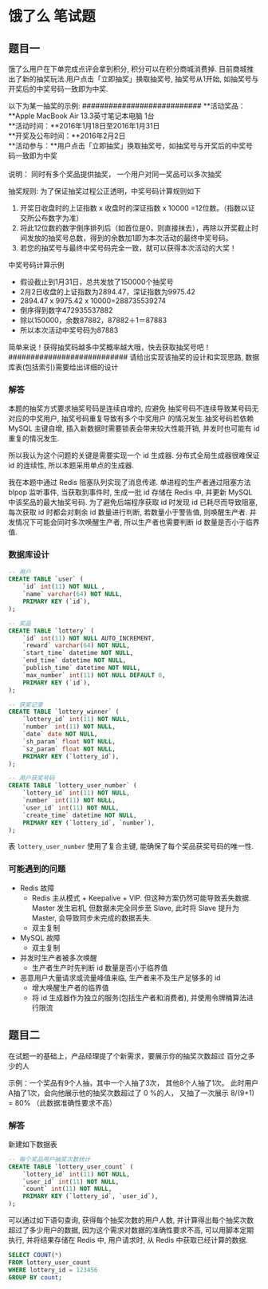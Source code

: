 # 饿了么 笔试题

## 题目一

饿了么用户在下单完成点评会拿到积分, 积分可以在积分商城消费掉. 目前商城推出了新的抽奖玩法.用户点击「立即抽奖」换取抽奖号, 抽奖号从1开始, 如抽奖号与开奖后的中奖号码一致即为中奖.

以下为某一抽奖的示例:
###########################
**活动奖品：**Apple MacBook Air 13.3英寸笔记本电脑 1台 </br>
**活动时间：**2016年1月18日至2016年1月31日 </br>
**开奖及公布时间：**2016年2月2日 </br>
**活动参与：**用户点击「立即抽奖」换取抽奖号，如抽奖号与开奖后的中奖号码一致即为中奖 </br></br>
说明： 同时有多个奖品提供抽奖， 一个用户对同一奖品可以多次抽奖

抽奖规则:
为了保证抽奖过程公正透明，中奖号码计算规则如下

1. 开奖日收盘时的上证指数 x 收盘时的深证指数 x 10000 =12位数。（指数以证交所公布数字为准）
2. 将此12位数的数字倒序排列后（如首位是0，则直接抹去），再除以开奖截止时间发放的抽奖号总数，得到的余数加1即为本次活动的最终中奖号码。
3. 若您的抽奖号与最终中奖号码完全一致，就可以获得本次活动的大奖！

中奖号码计算示例

* 假设截止到1月31日，总共发放了150000个抽奖号
* 2月2日收盘的上证指数为2894.47，深证指数为9975.42
* 2894.47 x 9975.42 x 10000=288735539274
* 倒序得到数字472935537882
* 除以150000，余数87882，87882＋1＝87883
* 所以本次活动中奖号码为87883

简单来说！获得抽奖码越多中奖概率越大哦，快去获取抽奖号吧！</span>
###########################
请给出实现该抽奖的设计和实现思路, 数据库表(包括索引)需要给出详细的设计

### 解答

本题的抽奖方式要求抽奖号码是连续自增的, 应避免 抽奖号码不连续导致某号码无对应的中奖用户, 抽奖号码重复导致有多个中奖用户 的情况发生.抽奖号码若依赖 MySQL 主键自增, 插入新数据时需要锁表会带来较大性能开销, 并发时也可能有 id 重复的情况发生.

所以我认为这个问题的关键是需要实现一个 id 生成器. 分布式全局生成器很难保证 id 的连续性, 所以本题采用单点的生成器. 

我在本题中通过 Redis 阻塞队列实现了消息传递. 单进程的生产者通过阻塞方法 blpop 监听事件, 当获取到事件时, 生成一批 id 存储在 Redis 中, 并更新 MySQL 中该奖品的最大抽奖号码. 为了避免后端程序获取 id 时发现 id 已耗尽而导致阻塞, 每次获取 id 时都会对剩余 id 数量进行判断, 若数量小于警告值, 则唤醒生产者. 并发情况下可能会同时多次唤醒生产者, 所以生产者也需要判断 id 数量是否小于临界值.

### 数据库设计

```sql
-- 用户
CREATE TABLE `user` (
	`id` int(11) NOT NULL ,
	`name` varchar(64) NOT NULL,
	PRIMARY KEY (`id`),
);

-- 奖品
CREATE TABLE `lottery` (
    `id` int(11) NOT NULL AUTO_INCREMENT,
    `reward` varchar(64) NOT NULL,
    `start_time` datetime NOT NULL,
    `end_time` datetime NOT NULL,
    `publish_time` datetime NOT NULL,
    `max_number` int(11) NOT NULL DEFAULT 0,
    PRIMARY KEY (`id`),
);

-- 获奖记录
CREATE TABLE `lottery_winner` (
	`lottery_id` int(11) NOT NULL,
	`number` int(11) NOT NULL,
	`date` date NOT NULL,
	`sh_param` float NOT NULL,
	`sz_param` float NOT NULL,
	PRIMARY KEY (`lottery_id`),
);

-- 用户获奖号码
CREATE TABLE `lottery_user_number` (
	`lottery_id` int(11) NOT NULL,
	`number` int(11) NOT NULL,
	`user_id` int(11) NOT NULL,
	`create_time` datetime NOT NULL,
	PRIMARY KEY (`lottery_id`, `number`),
);
```

表 `lottery_user_number` 使用了复合主键, 能确保了每个奖品获奖号码的唯一性.

### 可能遇到的问题

+ Redis 故障
  + Redis 主从模式 + Keepalive + VIP. 但这种方案仍然可能导致丢失数据. Master 发生宕机, 但数据未完全同步至 Slave, 此时将 Slave 提升为 Master, 会导致同步未完成的数据丢失.
  + 双主复制 
+ MySQL 故障
  + 双主复制
+ 并发时生产者被多次唤醒
  + 生产者生产时先判断 id 数量是否小于临界值
+ 恶意用户大量请求或流量峰值来临, 生产者来不及生产足够多的 id
  + 增大唤醒生产者的临界值
  + 将 id 生成器作为独立的服务(包括生产者和消费者), 并使用令牌桶算法进行限流

## 题目二

在试题一的基础上，产品经理提了个新需求，要展示你的抽奖次数超过 百分之多少的人

示例：一个奖品有9个人抽，其中一个人抽了3次， 其他8个人抽了1次。 此时用户A抽了1次，会向他展示他的抽奖次数超过了 0 %的人， 又抽了一次展示 8/(9+1) = 80% （此数据准确性要求不高）

### 解答

新建如下数据表

```sql
-- 每个奖品用户抽奖次数统计
CREATE TABLE `lottery_user_count` (
	`lottery_id` int(11) NOT NULL,
	`user_id` int(11) NOT NULL,
	`count` int(11) NOT NULL,
	PRIMARY KEY (`lottery_id`, `user_id`),
);
```

可以通过如下语句查询, 获得每个抽奖次数的用户人数, 并计算得出每个抽奖次数超过了多少用户的数据, 因为这个需求对数据的准确性要求不高, 可以用脚本定期执行, 并将结果存储在 Redis 中, 用户请求时, 从 Redis 中获取已经计算的数据.

```sql
SELECT COUNT(*) 
FROM lottery_user_count
WHERE lottery_id = 123456
GROUP BY count;
```
